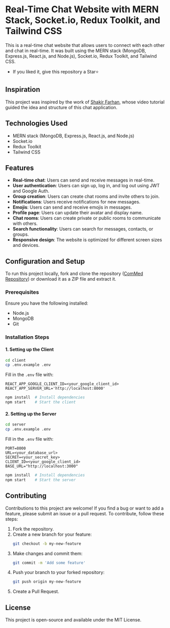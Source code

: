 # Real-Time Chat Website with MERN Stack, Socket.io, Redux Toolkit, and Tailwind CSS

This is a real-time chat website that allows users to connect with each other and chat in real-time. It was built using the MERN stack (MongoDB, Express.js, React.js, and Node.js), Socket.io, Redux Toolkit, and Tailwind CSS.

- If you liked it, give this repository a Star⭐

## Inspiration

This project was inspired by the work of [Shakir Farhan](https://www.youtube.com/watch?v=11oZj2jBhOE), whose video tutorial guided the idea and structure of this chat application.

## Technologies Used

- MERN stack (MongoDB, Express.js, React.js, and Node.js)
- Socket.io
- Redux Toolkit
- Tailwind CSS

## Features

- **Real-time chat**: Users can send and receive messages in real-time.
- **User authentication**: Users can sign up, log in, and log out using JWT and Google Auth.
- **Group creation**: Users can create chat rooms and invite others to join.
- **Notifications**: Users receive notifications for new messages.
- **Emojis**: Users can send and receive emojis in messages.
- **Profile page**: Users can update their avatar and display name.
- **Chat rooms**: Users can create private or public rooms to communicate with others.
- **Search functionality**: Users can search for messages, contacts, or groups.
- **Responsive design**: The website is optimized for different screen sizes and devices.

## Configuration and Setup

To run this project locally, fork and clone the repository ([ComMed Repository](https://github.com/serikalisack/ComMed.git)) or download it as a ZIP file and extract it.

### Prerequisites

Ensure you have the following installed:
- Node.js
- MongoDB
- Git

### Installation Steps

#### 1. Setting up the Client

```sh
cd client
cp .env.example .env
```

Fill in the `.env` file with:
```
REACT_APP_GOOGLE_CLIENT_ID=<your_google_client_id>
REACT_APP_SERVER_URL='http://localhost:8000'
```

```sh
npm install  # Install dependencies
npm start    # Start the client
```

#### 2. Setting up the Server

```sh
cd server
cp .env.example .env
```

Fill in the `.env` file with:
```
PORT=8000
URL=<your_database_url>
SECRET=<your_secret_key>
CLIENT_ID=<your_google_client_id>
BASE_URL="http://localhost:3000"
```

```sh
npm install  # Install dependencies
npm start    # Start the server
```

## Contributing

Contributions to this project are welcome! If you find a bug or want to add a feature, please submit an issue or a pull request. To contribute, follow these steps:

1. Fork the repository.
2. Create a new branch for your feature:
   ```sh
   git checkout -b my-new-feature
   ```
3. Make changes and commit them:
   ```sh
   git commit -m 'Add some feature'
   ```
4. Push your branch to your forked repository:
   ```sh
   git push origin my-new-feature
   ```
5. Create a Pull Request.

## License

This project is open-source and available under the MIT License.

